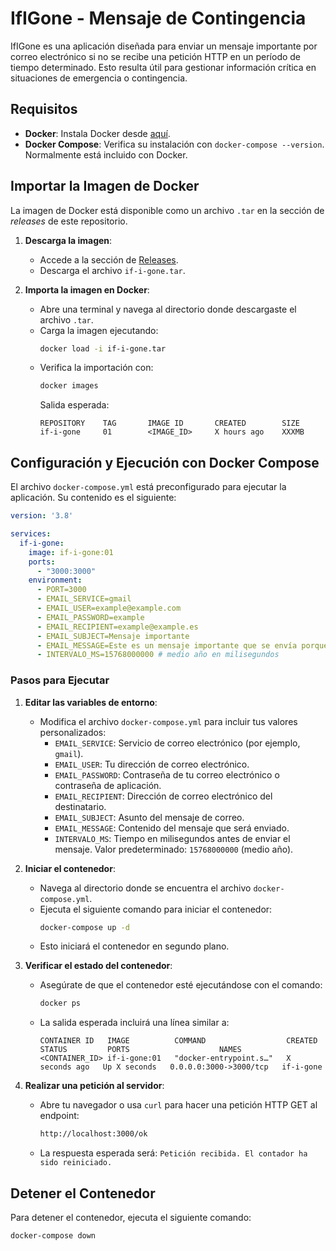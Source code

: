 # IfIGone - Mensaje de Contingencia

IfIGone es una aplicación diseñada para enviar un mensaje importante por correo electrónico si no se recibe una petición HTTP en un período de tiempo determinado. Esto resulta útil para gestionar información crítica en situaciones de emergencia o contingencia.

## Requisitos

- **Docker**: Instala Docker desde [aquí](https://www.docker.com/).
- **Docker Compose**: Verifica su instalación con `docker-compose --version`. Normalmente está incluido con Docker.

## Importar la Imagen de Docker

La imagen de Docker está disponible como un archivo `.tar` en la sección de *releases* de este repositorio.

1. **Descarga la imagen**:
   - Accede a la sección de [Releases](https://github.com/tu-repo/repo/releases).
   - Descarga el archivo `if-i-gone.tar`.

2. **Importa la imagen en Docker**:
   - Abre una terminal y navega al directorio donde descargaste el archivo `.tar`.
   - Carga la imagen ejecutando:
     ```bash
     docker load -i if-i-gone.tar
     ```
   - Verifica la importación con:
     ```bash
     docker images
     ```
     Salida esperada:
     ```
     REPOSITORY    TAG       IMAGE ID       CREATED        SIZE
     if-i-gone     01        <IMAGE_ID>     X hours ago    XXXMB
     ```

## Configuración y Ejecución con Docker Compose

El archivo `docker-compose.yml` está preconfigurado para ejecutar la aplicación. Su contenido es el siguiente:

```yaml
version: '3.8'

services:
  if-i-gone:
    image: if-i-gone:01
    ports:
      - "3000:3000"
    environment:
      - PORT=3000
      - EMAIL_SERVICE=gmail
      - EMAIL_USER=example@example.com
      - EMAIL_PASSWORD=example
      - EMAIL_RECIPIENT=example@example.es
      - EMAIL_SUBJECT=Mensaje importante
      - EMAIL_MESSAGE=Este es un mensaje importante que se envía porque no se recibió una petición en el tiempo establecido.
      - INTERVALO_MS=15768000000 # medio año en milisegundos
```

### Pasos para Ejecutar

1. **Editar las variables de entorno**:
   - Modifica el archivo `docker-compose.yml` para incluir tus valores personalizados:
     - `EMAIL_SERVICE`: Servicio de correo electrónico (por ejemplo, `gmail`).
     - `EMAIL_USER`: Tu dirección de correo electrónico.
     - `EMAIL_PASSWORD`: Contraseña de tu correo electrónico o contraseña de aplicación.
     - `EMAIL_RECIPIENT`: Dirección de correo electrónico del destinatario.
     - `EMAIL_SUBJECT`: Asunto del mensaje de correo.
     - `EMAIL_MESSAGE`: Contenido del mensaje que será enviado.
     - `INTERVALO_MS`: Tiempo en milisegundos antes de enviar el mensaje. Valor predeterminado: `15768000000` (medio año).

2. **Iniciar el contenedor**:
   - Navega al directorio donde se encuentra el archivo `docker-compose.yml`.
   - Ejecuta el siguiente comando para iniciar el contenedor:
     ```bash
     docker-compose up -d
     ```
   - Esto iniciará el contenedor en segundo plano.

3. **Verificar el estado del contenedor**:
   - Asegúrate de que el contenedor esté ejecutándose con el comando:
     ```bash
     docker ps
     ```
   - La salida esperada incluirá una línea similar a:
     ```
     CONTAINER ID   IMAGE          COMMAND                  CREATED         STATUS         PORTS                    NAMES
     <CONTAINER_ID> if-i-gone:01   "docker-entrypoint.s…"   X seconds ago   Up X seconds   0.0.0.0:3000->3000/tcp   if-i-gone
     ```

4. **Realizar una petición al servidor**:
   - Abre tu navegador o usa `curl` para hacer una petición HTTP GET al endpoint:
     ```bash
     http://localhost:3000/ok
     ```
   - La respuesta esperada será: `Petición recibida. El contador ha sido reiniciado.`

## Detener el Contenedor

Para detener el contenedor, ejecuta el siguiente comando:

```bash
docker-compose down

